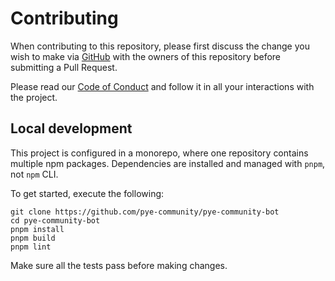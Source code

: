 # Contributing

When contributing to this repository, please first discuss the change you wish to make via [GitHub](https://github.com/pye-community/pye-community-bot) with the owners of this repository before submitting a Pull Request.

Please read our [Code of Conduct](CODE_OF_CONDUCT.md) and follow it in all your interactions with the project.

## Local development

This project is configured in a monorepo, where one repository contains multiple npm packages. Dependencies are installed and managed with `pnpm`, not `npm` CLI.

To get started, execute the following:

```
git clone https://github.com/pye-community/pye-community-bot
cd pye-community-bot
pnpm install
pnpm build
pnpm lint
```

Make sure all the tests pass before making changes.